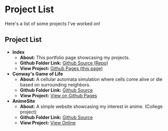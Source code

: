 # Project List

Here's a list of some projects I've worked on!

## Project List

* **Index**
    * **About:** This portfolio page showcasing my projects.
    * **Github Folder Link:** [Github Source (Repo)](https://github.com/Mayank442000/FunProjects)
    * **View Project:** [Github Pages (this page)](https://mayank442000.github.io/FunProjects/)
* **Conway's Game of Life**
    * **About:** A cellular automata simulation where cells come alive or die based on surrounding neighbors.
    * **Github Folder Link:** [Github Source](https://github.com/Mayank442000/FunProjects/tree/main/Conway's%20Game%20of%Life)
    * **View Project:** [View on Github Pages](https://mayank442000.github.io/FunProjects/Conway's%20Game%20of%Life/)
* **AnimeSite**
    * **About:** A simple website showcasing my interest in anime. (College project)
    * **Github Folder Link:** [Github Source](https://github.com/Mayank442000/FunProjects/tree/main/College/Society/UUCSS/5th%20Sem/MySampleSite%20-%20Copy)
    * **View Project:** [View Online](https://mayank442000.github.io/FunProjects/College/Society/UUCSS/5th%2Sem/MySampleSite%20-%20Copy/)
